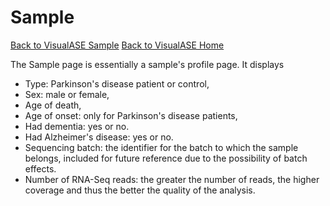 # Sample

[Back to VisualASE Sample](http://myerslab.bu.edu/VisualASE?p=sample)
[Back to VisualASE Home](http://myerslab.bu.edu/VisualASE)

The Sample page is essentially a sample's profile page. It displays

* Type: Parkinson's disease patient or control,
* Sex: male or female,
* Age of death,
* Age of onset: only for Parkinson's disease patients,
* Had dementia: yes or no.
* Had Alzheimer's disease: yes or no.
* Sequencing batch: the identifier for the batch to which the sample belongs, included for future reference due to the possibility of batch effects.
* Number of RNA-Seq reads: the greater the number of reads, the higher coverage and thus the better the quality of the analysis.
